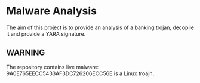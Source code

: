 # Malware Analysis

The aim of this project is to provide an analysis of a banking trojan, decopile
it and provide a YARA signature.

## WARNING
The repository contains live malware: 9A0E765EECC5433AF3DC726206ECC56E is a Linux troajn.
